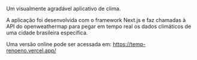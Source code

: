 Um visualmente agradável aplicativo de clima. 

A aplicação foi desenvolvida com o framework Next.js e faz chamadas à API do openweathermap para pegar em tempo real os dados climáticos de uma cidade brasileira específica.

Uma versão online pode ser acessada em: https://temp-renoeno.vercel.app/
